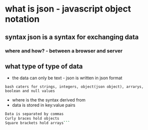 # what is json - javascript object notation 
## syntax json is a syntax for exchanging data 
### where and how? - between a browser and server 
## what type of type of data 

- the data can only be text - json is written in json format 

```bash caters for strings, integers, object(json object), arrarys, boolean and null values```

- where is the the syntax derived from
- data is stored in key:value pairs 

```bash Data is in name/value pairs
Data is separated by commas
Curly braces hold objects
Square brackets hold arrays```

